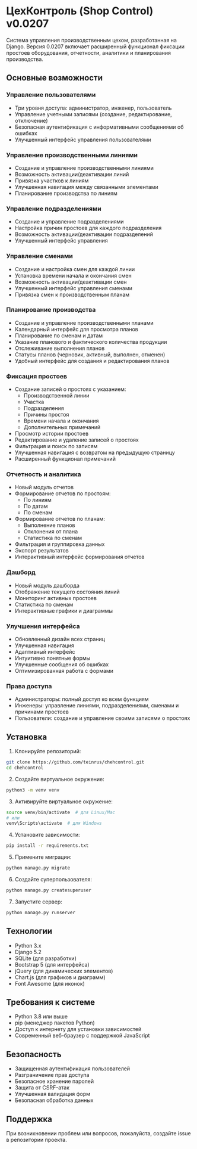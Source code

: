 # ЦехКонтроль (Shop Control) v0.0207

Система управления производственным цехом, разработанная на Django. Версия 0.0207 включает расширенный функционал фиксации простоев оборудования, отчетности, аналитики и планирования производства.

## Основные возможности

### Управление пользователями
- Три уровня доступа: администратор, инженер, пользователь
- Управление учетными записями (создание, редактирование, отключение)
- Безопасная аутентификация с информативными сообщениями об ошибках
- Улучшенный интерфейс управления пользователями

### Управление производственными линиями
- Создание и управление производственными линиями
- Возможность активации/деактивации линий
- Привязка участков к линиям
- Улучшенная навигация между связанными элементами
- Планирование производства по линиям

### Управление подразделениями
- Создание и управление подразделениями
- Настройка причин простоев для каждого подразделения
- Возможность активации/деактивации подразделений
- Улучшенный интерфейс управления

### Управление сменами
- Создание и настройка смен для каждой линии
- Установка времени начала и окончания смен
- Возможность активации/деактивации смен
- Улучшенный интерфейс управления сменами
- Привязка смен к производственным планам

### Планирование производства
- Создание и управление производственными планами
- Календарный интерфейс для просмотра планов
- Планирование по сменам и датам
- Указание планового и фактического количества продукции
- Отслеживание выполнения планов
- Статусы планов (черновик, активный, выполнен, отменен)
- Удобный интерфейс для создания и редактирования планов

### Фиксация простоев
- Создание записей о простоях с указанием:
  - Производственной линии
  - Участка
  - Подразделения
  - Причины простоя
  - Времени начала и окончания
  - Дополнительных примечаний
- Просмотр истории простоев
- Редактирование и удаление записей о простоях
- Фильтрация и поиск по записям
- Улучшенная навигация с возвратом на предыдущую страницу
- Расширенный функционал примечаний

### Отчетность и аналитика
- Новый модуль отчетов
- Формирование отчетов по простоям:
  - По линиям
  - По датам
  - По сменам
- Формирование отчетов по планам:
  - Выполнение планов
  - Отклонения от плана
  - Статистика по сменам
- Фильтрация и группировка данных
- Экспорт результатов
- Интерактивный интерфейс формирования отчетов

### Дашборд
- Новый модуль дашборда
- Отображение текущего состояния линий
- Мониторинг активных простоев
- Статистика по сменам
- Интерактивные графики и диаграммы

### Улучшения интерфейса
- Обновленный дизайн всех страниц
- Улучшенная навигация
- Адаптивный интерфейс
- Интуитивно понятные формы
- Улучшенные сообщения об ошибках
- Оптимизированная работа с формами

### Права доступа
- Администраторы: полный доступ ко всем функциям
- Инженеры: управление линиями, подразделениями, сменами и причинами простоев
- Пользователи: создание и управление своими записями о простоях

## Установка

1. Клонируйте репозиторий:
```bash
git clone https://github.com/teinrus/chehcontrol.git
cd chehcontrol
```

2. Создайте виртуальное окружение:
```bash
python3 -m venv venv
```

3. Активируйте виртуальное окружение:
```bash
source venv/bin/activate  # для Linux/Mac
# или
venv\Scripts\activate  # для Windows
```

4. Установите зависимости:
```bash
pip install -r requirements.txt
```

5. Примените миграции:
```bash
python manage.py migrate
```

6. Создайте суперпользователя:
```bash
python manage.py createsuperuser
```

7. Запустите сервер:
```bash
python manage.py runserver
```

## Технологии

- Python 3.x
- Django 5.2
- SQLite (для разработки)
- Bootstrap 5 (для интерфейса)
- jQuery (для динамических элементов)
- Chart.js (для графиков и диаграмм)
- Font Awesome (для иконок)

## Требования к системе

- Python 3.8 или выше
- pip (менеджер пакетов Python)
- Доступ к интернету для установки зависимостей
- Современный веб-браузер с поддержкой JavaScript

## Безопасность

- Защищенная аутентификация пользователей
- Разграничение прав доступа
- Безопасное хранение паролей
- Защита от CSRF-атак
- Улучшенная валидация форм
- Безопасная обработка данных

## Поддержка

При возникновении проблем или вопросов, пожалуйста, создайте issue в репозитории проекта.

